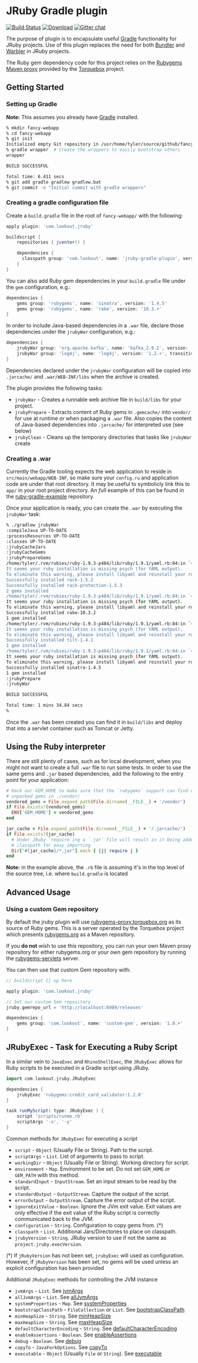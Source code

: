 # JRuby Gradle plugin

[![Build Status](https://buildhive.cloudbees.com/job/rtyler/job/jruby-gradle-plugin/badge/icon)](https://buildhive.cloudbees.com/job/rtyler/job/jruby-gradle-plugin/) [![Download](https://api.bintray.com/packages/rtyler/jruby/jruby-gradle-plugin/images/download.png)](https://bintray.com/rtyler/jruby/jruby-gradle-plugin/\_latestVersion) [![Gitter chat](https://badges.gitter.im/rtyler/jruby-gradle-plugin.png)](https://gitter.im/rtyler/jruby-gradle-plugin)

The purpose of plugin is to encapsulate useful [Gradle](http://www.gradle.org/)
functionality for JRuby projects. Use of this plugin replaces the need for both
[Bundler](http://bundler.io/) and [Warbler](https://github.com/jruby/warbler)
in JRuby projects.


The Ruby gem dependency code for this project relies on the [Rubygems Maven
proxy](http://rubygems-proxy.torquebox.org/) provided by the
[Torquebox](http://torquebox.org) project.


## Getting Started

### Setting up Gradle

**Note:** This assumes you already have [Gradle](http://gradle.org) installed.

```bash
% mkdir fancy-webapp
% cd fancy-webapp
% git init
Initialized empty Git repository in /usr/home/tyler/source/github/fancy-webapp/.git/
% gradle wrapper  # Create the wrappers to easily bootstrap others
wrapper

BUILD SUCCESSFUL

Total time: 6.411 secs
% git add gradle gradlew gradlew.bat
% git commit -m "Initial commit with gradle wrappers"
```

### Creating a gradle configuration file

Create a `build.gradle` file in the root of `fancy-webapp/` with the following:


```groovy
apply plugin: 'com.lookout.jruby'

buildscript {
    repositories { jcenter() }

    dependencies {
      classpath group: 'com.lookout', name: 'jruby-gradle-plugin', version: '2.0.+'
    }
}
```

You can also add Ruby gem dependencies in your `build.gradle` file under the
`gem` configuration, e.g.:

```groovy
dependencies {
    gems group: 'rubygems', name: 'sinatra', version: '1.4.5'
    gems group: 'rubygems', name: 'rake', version: '10.3.+'
}
```

In order to include Java-based dependencies in a `.war` file, declare those
dependencies under the `jrubyWar` configuration, e.g.:

```groovy
dependencies {
    jrubyWar group: 'org.apache.kafka', name: 'kafka_2.9.2', version: '0.8.+'
    jrubyWar group: 'log4j', name: 'log4j', version: '1.2.+', transitive: true
}
```

Dependencies declared under the `jrubyWar` configuration will be copied into
`.jarcache/` and `.war/WEB-INF/libs` when the archive is created.


The plugin provides the following tasks:

 * `jrubyWar` - Creates a runnable web archive file in `build/libs` for your
   project.
 * `jrubyPrepare` - Extracts content of Ruby gems in `.gemcache/` into `vendor/`
   for use at runtime *or* when packaging a `.war` file. Also copies the
   content of Java-based dependencies into `.jarcache/` for interpreted use
   (see below)
 * `jrubyClean` - Cleans up the temporary directories that tasks like
   `jrubyWar` create

### Creating a .war

Currently the Gradle tooling expects the web application to reside in
`src/main/webapp/WEB-INF`, so make sure your `config.ru` and application code
are under that root directory. It may be useful to symbolicly link this to
`app/` in your root project directory. An *full* example of this can be found in the
[ruby-gradle-example](https://github.com/rtyler/ruby-gradle-example)
repository.

Once your application is ready, you can create the `.war` by executing the `jrubyWar` task:

```bash
% ./gradlew jrubyWar  
:compileJava UP-TO-DATE
:processResources UP-TO-DATE
:classes UP-TO-DATE
:jrubyCacheJars
:jrubyCacheGems
:jrubyPrepareGems
/home/tyler/.rvm/rubies/ruby-1.9.3-p484/lib/ruby/1.9.1/yaml.rb:84:in `<top (required)>':
It seems your ruby installation is missing psych (for YAML output).
To eliminate this warning, please install libyaml and reinstall your ruby.
Successfully installed rack-1.5.2
Successfully installed rack-protection-1.5.3
2 gems installed
/home/tyler/.rvm/rubies/ruby-1.9.3-p484/lib/ruby/1.9.1/yaml.rb:84:in `<top (required)>':
It seems your ruby installation is missing psych (for YAML output).
To eliminate this warning, please install libyaml and reinstall your ruby.
Successfully installed rake-10.3.2
1 gem installed
/home/tyler/.rvm/rubies/ruby-1.9.3-p484/lib/ruby/1.9.1/yaml.rb:84:in `<top (required)>':
It seems your ruby installation is missing psych (for YAML output).
To eliminate this warning, please install libyaml and reinstall your ruby.
Successfully installed tilt-1.4.1
1 gem installed
/home/tyler/.rvm/rubies/ruby-1.9.3-p484/lib/ruby/1.9.1/yaml.rb:84:in `<top (required)>':
It seems your ruby installation is missing psych (for YAML output).
To eliminate this warning, please install libyaml and reinstall your ruby.
Successfully installed sinatra-1.4.5
1 gem installed
:jrubyPrepare
:jrubyWar

BUILD SUCCESSFUL

Total time: 1 mins 34.84 secs
%
```

Once the `.war` has been created you can find it in `build/libs` and deploy that into a servlet container such as Tomcat or Jetty.


## Using the Ruby interpreter

There are still plenty of cases, such as for local development, when you might
not want to create a full `.war` file to run some tests. In order to use the
same gems and `.jar` based dependencies, add the following to the entry point
for your application:

```ruby
# Hack our GEM_HOME to make sure that the `rubygems` support can find our
# unpacked gems in ./vendor/
vendored_gems = File.expand_path(File.dirname(__FILE__) + '/vendor')
if File.exists?(vendored_gems)
  ENV['GEM_HOME'] = vendored_gems
end

jar_cache = File.expand_path(File.dirname(__FILE__) + '/.jarcache/')
if File.exists?(jar_cache)
  # Under JRuby `require`ing a `.jar` file will result in it being added to the
  # classpath for easy importing
  Dir["#{jar_cache}/*.jar"].each { |j| require j }
end
```

**Note:** in the example above, the `.rb` file is assuming it's in the top
level of the source tree, i.e. where `build.gradle` is located

## Advanced Usage

### Using a custom Gem repository

By default the jruby plugin will use
[rubygems-proxy.torquebox.org](http://rubygems-proxy.torquebox.org) as its
source of Ruby gems. This is a server operated by the Torquebox project which
presents [rubygems.org](https://rubygems.org) as a Maven repository.

If you **do not** wish to use this repository, you can run your own Maven
proxy repository for either rubygems.org or your own gem repository by
running the [rubygems-servlets](https://github.com/torquebox/rubygems-servlets)
server.

You can then use that custom Gem repository with:

```groovy
// buildscript {} up here

apply plugin: 'com.lookout.jruby'

// Set our custom Gem repository
jruby.gemrepo_url = 'http://localhost:8989/releases'

dependencies {
    gems group: 'com.lookout', name: 'custom-gem', version: '1.0.+'
}
```

## JRubyExec - Task for Executing a Ruby Script 

In a similar vein to ```JavaExec``` and ```RhinoShellExec```, the ```JRubyExec``` allows for Ruby scripts to be executed
in a Gradle script using JRuby.

```groovy
import com.lookout.jruby.JRubyExec

dependencies {
    jrubyExec 'rubygems:credit_card_validator:1.2.0'
}

task runMyScript( type: JRubyExec ) {
    script 'scripts/runme.rb'
    scriptArgs '-x', '-y'
}
```

Common methods for ```JRubyExec``` for executing a script

* ```script``` - ```Object``` (Usually File or String). Path to the script.
* ```scriptArgs``` - ```List```.  List of arguments to pass to script.
* ```workingDir``` - ```Object``` (Usually File or String).  Working directory for script.
* ```environment``` - ```Map```.  Environment to be set. Do not set ```GEM_HOME``` or ```GEM_PATH``` with this method.
* ```standardInput``` - ```InputStream```.  Set an input stream to be read by the script.
* ```standardOutput``` - ```OutputStream```.  Capture the output of the script.
* ```errorOutput``` - ```OutputStream```.  Capture the error output of the script.
* ```ignoreExitValue``` - ```Boolean```.  Ignore the JVm exit value. Exit values are only effective if the exit value of the Ruby script is correctly communicated back to the JVM.
* ```configuration``` - ```String```.  Configuration to copy gems from. (*) 
* ```classpath``` - ```List```.  Additional Jars/Directories to place on classpath.
* ```jrubyVersion``` - ```String```.  JRuby version to use if not the same as ```project.jruby.execVersion```. 

(*) If ```jRubyVersion``` has not been set, ```jrubyExec``` will used as
configuration. However, if ```jRubyVersion``` has been set, no gems will be used unless an explicit configuration has been provided

Additional ```JRubyExec``` methods for controlling the JVM instance

* ```jvmArgs``` - ```List```. See [jvmArgs](http://www.gradle.org/docs/current/dsl/org.gradle.api.tasks.JavaExec.html#org.gradle.api.tasks.JavaExec:jvmArgs)
* ```allJvmArgs``` - ```List```. See [allJvmArgs](http://www.gradle.org/docs/current/dsl/org.gradle.api.tasks.JavaExec.html#org.gradle.api.tasks.JavaExec:allJvmArgs)
* ```systemProperties``` - ```Map```. See [systemProperties](http://www.gradle.org/docs/current/dsl/org.gradle.api.tasks.JavaExec.html#org.gradle.api.tasks.JavaExec:systemProperties)
* ```bootstrapClassPath``` - ```FileCollection``` or ```List```. See [bootstrapClassPath](http://www.gradle.org/docs/current/dsl/org.gradle.api.tasks.JavaExec.html#org.gradle.api.tasks.JavaExec:bootstrapClasspath)
* ```minHeapSize``` - ```String```. See [minHeapSize](http://www.gradle.org/docs/current/dsl/org.gradle.api.tasks.JavaExec.html)
* ```maxHeapSize``` - ```String```. See [maxHeapSize](http://www.gradle.org/docs/current/dsl/org.gradle.api.tasks.JavaExec.html#org.gradle.api.tasks.JavaExec:maxHeapSize)
* ```defaultCharacterEncoding``` - ```String```. See [defaultCharacterEncoding](http://www.gradle.org/docs/current/dsl/org.gradle.api.tasks.JavaExec.html)
* ```enableAssertions``` - ```Boolean```. See [enableAssertions](http://www.gradle.org/docs/current/dsl/org.gradle.api.tasks.JavaExec.html#org.gradle.api.tasks.JavaExec:enableAssertions)
* ```debug``` - ```Boolean```. See [debug](http://www.gradle.org/docs/current/dsl/org.gradle.api.tasks.JavaExec.html#org.gradle.api.tasks.JavaExec:debug)
* ```copyTo``` - ```JavaForkOptions```. See [copyTo](http://www.gradle.org/docs/current/dsl/org.gradle.api.tasks.JavaExec.html)
* ```executable``` - ```Object``` (Usually ```File``` or ```String```). See [executable](http://www.gradle.org/docs/current/dsl/org.gradle.api.tasks.JavaExec.html#org.gradle.api.tasks.JavaExec:executable)
